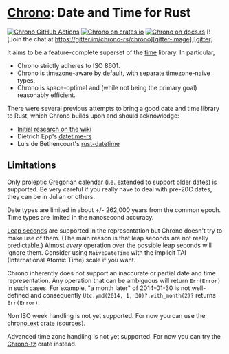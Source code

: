 [Chrono][docsrs]: Date and Time for Rust
========================================

[![Chrono GitHub Actions][gh-image]][gh-checks]
[![Chrono on crates.io][cratesio-image]][cratesio]
[![Chrono on docs.rs][docsrs-image]][docsrs]
[![Join the chat at https://gitter.im/chrono-rs/chrono][gitter-image]][gitter]

[gh-image]: https://github.com/chronotope/chrono/workflows/test/badge.svg
[gh-checks]: https://github.com/chronotope/chrono/actions?query=workflow%3Atest
[cratesio-image]: https://img.shields.io/crates/v/chrono.svg
[cratesio]: https://crates.io/crates/chrono
[docsrs-image]: https://docs.rs/chrono/badge.svg
[docsrs]: https://docs.rs/chrono
[gitter-image]: https://badges.gitter.im/chrono-rs/chrono.svg
[gitter]: https://gitter.im/chrono-rs/chrono

It aims to be a feature-complete superset of
the [time](https://github.com/rust-lang-deprecated/time) library.
In particular,

* Chrono strictly adheres to ISO 8601.
* Chrono is timezone-aware by default, with separate timezone-naive types.
* Chrono is space-optimal and (while not being the primary goal) reasonably efficient.

There were several previous attempts to bring a good date and time library to Rust,
which Chrono builds upon and should acknowledge:

* [Initial research on
   the wiki](https://github.com/rust-lang/rust-wiki-backup/blob/master/Lib-datetime.md)
* Dietrich Epp's [datetime-rs](https://github.com/depp/datetime-rs)
* Luis de Bethencourt's [rust-datetime](https://github.com/luisbg/rust-datetime)

## Limitations

Only proleptic Gregorian calendar (i.e. extended to support older dates) is
supported. Be very careful if you really have to deal with pre-20C dates, they
can be in Julian or others.

Date types are limited in about +/- 262,000 years from the common epoch. Time
types are limited in the nanosecond accuracy.

[Leap seconds] are supported in the representation but Chrono doesn't try to
make use of them. (The main reason is that leap seconds are not really
predictable.) Almost *every* operation over the possible leap seconds will
ignore them. Consider using `NaiveDateTime` with the implicit TAI (International
Atomic Time) scale if you want.

Chrono inherently does not support an inaccurate or partial date and time
representation. Any operation that can be ambiguous will return `Err(Error)` in
such cases. For example, "a month later" of 2014-01-30 is not well-defined and
consequently `Utc.ymd(2014, 1, 30)?.with_month(2)?` returns `Err(Error)`.

Non ISO week handling is not yet supported. For now you can use the [chrono_ext]
crate ([sources]).

Advanced time zone handling is not yet supported. For now you can try the
[Chrono-tz] crate instead.

[chrono_ext]: https://crates.io/crates/chrono_ext
[Chrono-tz]: https://github.com/chronotope/chrono-tz/
[Leap seconds]: https://docs.rs/chrono/0.5/chrono/naive/struct.NaiveTime.html#leap-second-handling
[sources]: https://github.com/bcourtine/chrono-ext/
